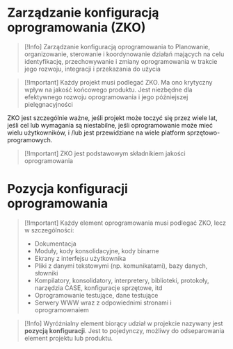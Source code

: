 # Zarządzanie konfiguracją oprogramowania (ZKO)
>[!Info] Zarządzanie konfiguracją oprogramowania to
>Planowanie, organizowanie, sterowanie i koordynowanie działań mających na celu identyfikację, przechowywanie i zmiany oprogramowania w trakcie jego rozwoju, integracji i przekazania do użycia

>[!Important] Każdy projekt musi podlegać ZKO. Ma ono krytyczny wpływ na jakość końcowego produktu. Jest niezbędne dla efektywnego rozwoju oprogramowania i jego późniejszej pielęgnacyjności

ZKO jest szczególnie ważne, jeśli projekt może toczyć się przez wiele lat, jeśli cel lub wymagania są niestabilne, jeśli oprogramowanie może mieć wielu użytkowników, i /lub jest przewidziane na wiele platform sprzętowo-programowych.

>[!Important] ZKO jest podstawowym składnikiem jakości oprogramowania

# Pozycja konfiguracji oprogramowania
>[!Important] Każdy element oprogramowania musi podlegać ZKO, lecz w szczególności:
> - Dokumentacja
> - Moduły, kody konsolidacyjne, kody binarne
> - Ekrany z interfejsu użytkownika
> - Pliki z danymi tekstowymi (np. komunikatami), bazy danych, słowniki
> - Kompilatory, konsolidatory, interpretery, biblioteki, protokoły, narzędzia CASE, konfiguracje sprzętowe, itd
> - Oprogramowanie testujące, dane testujące
> - Serwery WWW wraz z odpowiednimi stronami i oprogramownaiem

>[!Info] Wyróżnialny element biorący udział w projekcie nazywany jest **pozycją konfiguracji**. Jest to pojedynczy, możliwy do odseparowania element projektu lub produktu.

